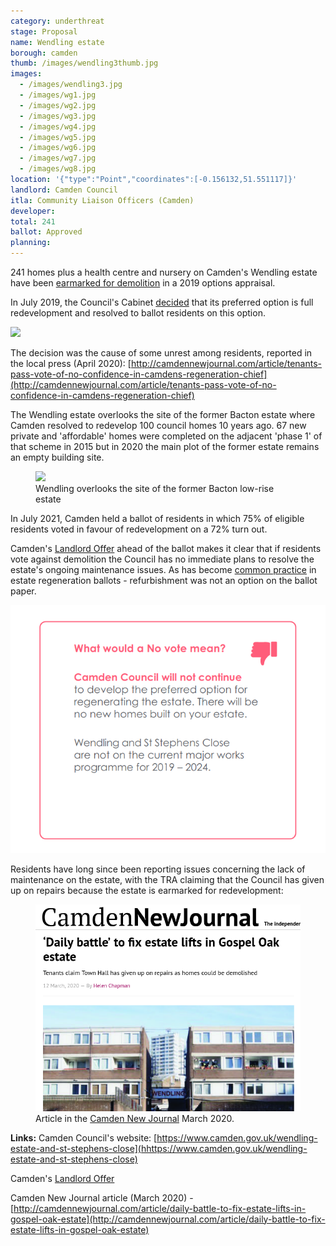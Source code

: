 ```yaml
---
category: underthreat
stage: Proposal
name: Wendling estate 
borough: camden
thumb: /images/wendling3thumb.jpg
images:
  - /images/wendling3.jpg
  - /images/wg1.jpg
  - /images/wg2.jpg
  - /images/wg3.jpg
  - /images/wg4.jpg
  - /images/wg5.jpg
  - /images/wg6.jpg
  - /images/wg7.jpg
  - /images/wg8.jpg
location: '{"type":"Point","coordinates":[-0.156132,51.551117]}'
landlord: Camden Council
itla: Community Liaison Officers (Camden)
developer:
total: 241
ballot: Approved
planning:
---
```

241 homes plus a health centre and nursery on Camden's Wendling estate have been [earmarked for demolition](https://www.camden.gov.uk/wendling-estate-and-st-stephens-close) in a 2019 options appraisal.  

In July 2019, the Council's Cabinet [decided](http://democracy.camden.gov.uk/documents/s81826/12%20The%20Future%20of%20Wendling%20Estate.pdf) that its preferred option is full redevelopment and resolved to ballot residents on this option.

<img src="/images/preferred.png" class="img-fluid rounded img-thumbnail">

The decision was the cause of some unrest among residents, reported in the local press (April 2020): 
[http://camdennewjournal.com/article/tenants-pass-vote-of-no-confidence-in-camdens-regeneration-chief](http://camdennewjournal.com/article/tenants-pass-vote-of-no-confidence-in-camdens-regeneration-chief)

The Wendling estate overlooks the site of the former Bacton estate where Camden resolved to redevelop 100 council homes 10 years ago. 67 new private and 'affordable' homes were completed on the adjacent 'phase 1' of that scheme in 2015 but in 2020 the main plot of the former estate remains an empty building site. 

<figure class="figure">
<img src="/images/bacton.jpg" class="img-fluid rounded img-thumbnail">
<figcaption class="figure-caption text-right">Wendling overlooks the site of the former Bacton low-rise estate</figcaption>
</figure>

In July 2021, Camden held a ballot of residents in which 75% of eligible residents voted in favour of redevelopment on a 72% turn out.

Camden's [Landlord Offer](/images/wendlingoffer.pdf) ahead of the ballot makes it clear that if residents vote against demolition the Council has no immediate plans to resolve the estate's ongoing maintenance issues. As has become [common practice](https://www.estatewatch.london/approved/ballotexemptions/) in estate regeneration ballots - refurbishment was not an option on the ballot paper.

<img src="/images/wendlingnovote.png" class="img-fluid rounded img-thumbnail">

Residents have long since been reporting issues concerning the lack of maintenance on the estate, with the TRA claiming that the Council has given up on repairs because the estate is earmarked for redevelopment:

<figure class="figure">
<img src="/images/camdennewjournal.png" class="img-fluid rounded img-thumbnail">
<figcaption class="figure-caption text-right">Article in the <a href="http://camdennewjournal.com/article/daily-battle-to-fix-estate-lifts-in-gospel-oak-estate">Camden New Journal</a> March 2020.</figcaption>
</figure>

__Links:__
Camden Council's website: [https://www.camden.gov.uk/wendling-estate-and-st-stephens-close](hhttps://www.camden.gov.uk/wendling-estate-and-st-stephens-close)

Camden's [Landlord Offer](/images/wendlingoffer.pdf)

Camden New Journal article (March 2020) - [http://camdennewjournal.com/article/daily-battle-to-fix-estate-lifts-in-gospel-oak-estate](http://camdennewjournal.com/article/daily-battle-to-fix-estate-lifts-in-gospel-oak-estate)

